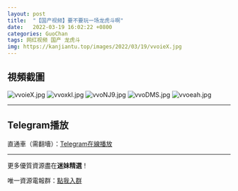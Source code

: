 ```yaml
---
layout: post
title:  "【国产视频】要不要玩一场龙虎斗啊"
date:   2022-03-19 16:02:22 +0800
categories: GuoChan
tags: 网红视频 国产 龙虎斗
img: https://kanjiantu.top/images/2022/03/19/vvoieX.jpg
---
```



## 視頻截圖

![vvoieX.jpg](https://kanjiantu.top/images/2022/03/19/vvoieX.jpg)
![vvoxkI.jpg](https://kanjiantu.top/images/2022/03/19/vvoxkI.jpg)
![vvoNJ9.jpg](https://kanjiantu.top/images/2022/03/19/vvoNJ9.jpg)
![vvoDMS.jpg](https://kanjiantu.top/images/2022/03/19/vvoDMS.jpg)
![vvoeah.jpg](https://kanjiantu.top/images/2022/03/19/vvoeah.jpg)

* * *
## Telegram播放

直通車（需翻墻）：[Telegram在線播放](https://t.me/mimeijingxuan/221)

* * *
更多優質資源盡在**迷妹精選**！

唯一資源電報群：[點我入群](https://t.me/mimeijingxuan)


